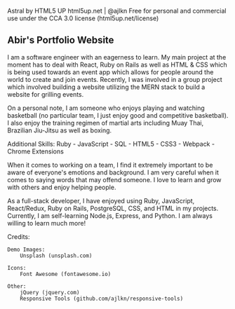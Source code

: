 Astral by HTML5 UP
html5up.net | @ajlkn
Free for personal and commercial use under the CCA 3.0 license (html5up.net/license)


## Abir's Portfolio Website

I am a software engineer with an eagerness to learn. My main project at the moment has to deal with React, Ruby on Rails as well as HTML & CSS which is being used towards an event app which allows for people around the world to create and join events. Recently, I was involved in a group project which involved building a website utilizing the MERN stack to build a website for grilling events.

On a personal note, I am someone who enjoys playing and watching basketball (no particular team, I just enjoy good and competitive basketball). I also enjoy the training regimen of martial arts including Muay Thai, Brazilian Jiu-Jitsu as well as boxing.

Additional Skills: Ruby - JavaScript - SQL - HTML5 - CSS3 - Webpack - Chrome Extensions

When it comes to working on a team, I find it extremely important to be aware of everyone's emotions and background. I am very careful when it comes to saying words that may offend someone.
I love to learn and grow with others and enjoy helping people.

As a full-stack developer, I have enjoyed using Ruby, JavaScript, React/Redux, Ruby on Rails, PostgreSQL, CSS, and HTML in my projects. Currently, I am self-learning Node.js, Express, and Python. I am always willing to learn much more!


Credits:

	Demo Images:
		Unsplash (unsplash.com)

	Icons:
		Font Awesome (fontawesome.io)

	Other:
		jQuery (jquery.com)
		Responsive Tools (github.com/ajlkn/responsive-tools)
